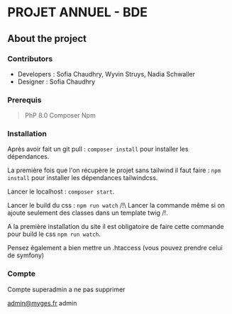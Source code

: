 #  PROJET ANNUEL - BDE
    
## About the project

### Contributors

 * Developers : Sofia Chaudhry, Wyvin Struys, Nadia Schwaller
 * Designer : Sofia Chaudhry
 
### Prerequis

> PhP 8.0 
> Composer 
> Npm

### Installation 

Après avoir fait un git pull : ``composer install`` pour installer les dépendances.

La première fois que l'on récupère le projet sans tailwind il faut faire : ``npm install`` pour installer les dépendances tailwindcss.

Lancer le localhost : ``composer start``.

Lancer le build du css : ``npm run watch`` /!\ Lancer la commande même si on ajoute seulement des classes dans un template twig /!\.

A la première installation du site il est obligatoire de faire cette commande pour build le css ``npm run watch``.

Pensez également a bien mettre un .htaccess (vous pouvez prendre celui de symfony)

### Compte

Compte superadmin a ne pas supprimer 

admin@myges.fr
admin